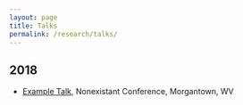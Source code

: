 ```yaml
---
layout: page
title: Talks
permalink: /research/talks/
---
```


2018
--

-  <a href="" target="_blank">Example Talk</a>, Nonexistant Conference, Morgantown, WV